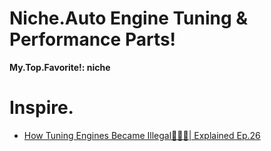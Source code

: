# Niche.Auto Engine Tuning & Performance Parts!
**My.Top.Favorite!: niche**

# Inspire.
- [How Tuning Engines Became Illegal👮🏻‍♂️| Explained Ep.26](https://youtu.be/yOwDYyOfP44)
